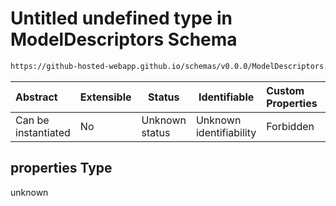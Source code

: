 # Untitled undefined type in ModelDescriptors Schema

```txt
https://github-hosted-webapp.github.io/schemas/v0.0.0/ModelDescriptors.schema.json#/definitions/ModelDescriptor/properties
```

| Abstract | Extensible | Status | Identifiable | Custom Properties | Additional Properties | Access Restrictions | Defined In |
| :-- | --- | --- | --- | :-- | --- | --- | --- |
| Can be instantiated | No | Unknown status | Unknown identifiability | Forbidden | Allowed | none | [ModelDescriptors.schema.json\*](../ModelDescriptors.schema.json "open original schema") |

## properties Type

unknown
